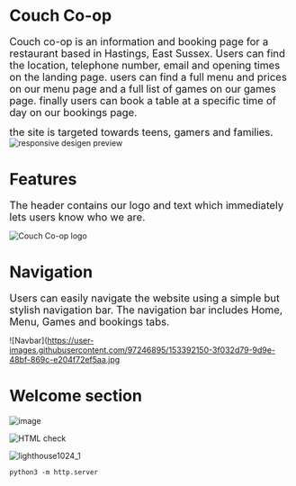 # Couch Co-op

<font size="4">Couch co-op is an information and booking page for a restaurant based in Hastings, East Sussex.
 Users can find the location, telephone number, email and opening times on the landing page. users can find a full menu and prices on our menu page and a full list of games on our games page. finally users can book a table at a specific time of day on our bookings page. 
  
  the site is targeted towards teens, gamers and families.
</font> 
![responsive desigen preview](https://user-images.githubusercontent.com/97246895/153381985-58f4beaa-bef0-432a-aa2b-7ebf875902aa.jpg)

# Features 

<font size="4">The header contains our logo and text which immediately lets users know who we are.</font>

![Couch Co-op logo](https://user-images.githubusercontent.com/97246895/153390860-8552e694-9c09-425f-94ad-11bbebeb80bb.jpg)
 
 # Navigation
 
 <font size="4">Users can easily navigate the website using a simple but stylish navigation bar. The navigation bar includes Home, Menu, Games and bookings tabs.</font>
 
 ![Navbar](https://user-images.githubusercontent.com/97246895/153392150-3f032d79-9d9e-48bf-869c-e204f72ef5aa.jpg
 
 # Welcome section
 
 




<font size="4"></font>
<font size="4"></font>



![image](https://user-images.githubusercontent.com/97246895/153382352-0b6bb3c3-0239-4a24-87e3-636dc3113e2b.png)

![HTML check](https://user-images.githubusercontent.com/97246895/153382013-40dcfc18-a600-4c11-bd8c-bc654e25f170.jpg)

![lighthouse1024_1](https://user-images.githubusercontent.com/97246895/153384651-0cdf4261-a86e-43aa-8e68-15d2ac90c6b4.jpg)



`python3 -m http.server`


